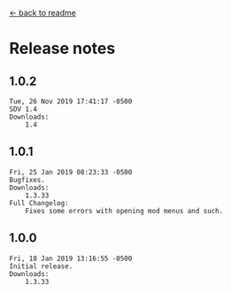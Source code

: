 ﻿﻿[← back to readme](README.md)

# Release notes
## 1.0.2
```
Tue, 26 Nov 2019 17:41:17 -0500
SDV 1.4
Downloads:
    1.4
```

## 1.0.1
```
Fri, 25 Jan 2019 08:23:33 -0500
Bugfixes.
Downloads:
    1.3.33
Full Changelog:
    Fixes some errors with opening mod menus and such.
```

## 1.0.0
```
Fri, 18 Jan 2019 13:16:55 -0500
Initial release.
Downloads:
    1.3.33
```
